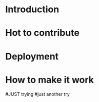 # Introduction
# Hot to contribute 
# Deployment
# How to make it work 
#JUST trying
#just another try